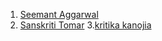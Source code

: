 1. [Seemant Aggarwal](https://github.com/seemantaggarwal)
2. [Sanskriti Tomar](https://github.com/Sansi21)
3.[kritika kanojia](https://github.com/kritikakanojia1526)
